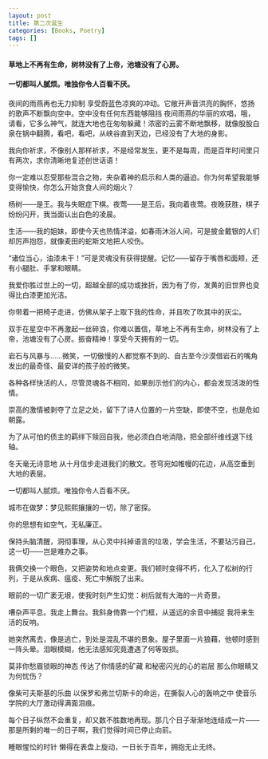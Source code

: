 ```yaml
---
layout: post
title: 第二次诞生
categories: [Books, Poetry]
tags: []
---
```

#### 草地上不再有生命，树林没有了上帝，池塘没有了心房。
#### 一切都叫人腻烦。唯独你令人百看不厌。
<!-- more -->
夜间的雨燕再也无力抑制 享受蔚蓝色凉爽的冲动。它敞开声音洪亮的胸怀，悠扬的歌声不断飘向空中。空中没有任何东西能够阻挡 夜间雨燕的华丽的欢唱，哦，请看，它多么神气，就连大地也在匆匆躲藏！浓密的云雾不断地飘移，就像股股白泉在锅中翻腾，看吧，看吧，从峡谷直到天边，已经没有了大地的身影。

我向你祈求，不像别人那样祈求，不是经常发生，更不是每周，而是百年时间里只有两次，求你清晰地复述创世话语！

你一定难以忍受那些混合之物，夹杂着神的启示和人类的逼迫。你为何希望我能够变得愉快，你怎么开始贪食人间的烟火？

杨树——是王。我与失眠症下棋。夜莺——是王后。我向着夜莺。夜晚获胜，棋子纷纷闪开，我当面认出白色的凌晨。

生活——我的姐妹，即使今天也热情洋溢，如春雨沐浴人间，可是披金戴银的人们却厉声抱怨，就像麦田的蛇斯文地把人咬伤。

“诸位当心，油漆未干！”可是灵魂没有获得提醒。记忆——留存于嘴唇和面颊，还有小腿肚、手掌和眼睛。

我爱你胜过世上的一切，超越全部的成功或挫折，因为有了你，发黄的旧世界也变得比白漆更加光洁。

你带着一把椅子走进，仿佛从架子上取下我的性命，并且吹了吹其中的灰尘。

双手在星空中不再激起一丝碎浪，你难以置信，草地上不再有生命，树林没有了上帝，池塘没有了心房。振奋精神！享受今天拥有的一切。

岩石与风暴与……微笑，一切傲慢的人都觉察不到的、自古至今沙漠借岩石的嘴角发出的最奇怪、最安详的孩子般的微笑。

各种各样快活的人，尽管灵魂各不相同，如果剖示他们的内心，都会发现活泼的性情。

崇高的激情被剥夺了立足之处，留下了诗人位置的一片空缺，即使不空，也是危如朝露。

为了从可怕的债主的羁绊下赎回自我，他必须白白地消隐，把全部纤维线退下线轴。

冬天毫无诗意地 从十月信步走进我们的散文。苍穹宛如帷幔的花边，从高空垂到大地的表层。

一切都叫人腻烦。唯独你令人百看不厌。

城市在做梦：梦见熙熙攘攘的一切，除了密探。

你的思想有如空气，无私廉正。

保持头脑清醒，洞彻事理，从心灵中抖掉语言的垃圾，学会生活，不要玷污自己，这一切——岂是难办之事。

我俩交换一个眼色，又把姿势和地点变更。我们顿时变得不朽，化入了松树的行列，于是从疾病、瘟疫、死亡中解脱了出来。

眼前的一切广袤无垠，使我时刻产生幻觉：树后就有大海的一片奇景。

嘈杂声平息。我走上舞台。我斜身倚靠一个门框，从遥远的余音中捕捉 我将来生活的反响。

她突然离去，像是逃亡，到处是混乱不堪的景象。屋子里面一片狼藉，他顿时感到一阵头晕。泪眼模糊，他无法感知究竟遭遇了何等毁损。

莫非你愁眉锁眼的神态 传达了你情感的矿藏 和秘密闪光的心的岩层 那么你眼睛又为何忧伤？

像柴可夫斯基的乐曲 以保罗和弗兰切斯卡的命运，在撕裂人心的轰响之中 使音乐学院的大厅激动得满面泪痕。

每个日子纵然不会重复，却又数不胜数地再现。那几个日子渐渐地连结成一片——那是所剩的唯一的日子啊，我们觉得时间已停止向前。

睡眼惺忪的时针 懒得在表盘上旋动，一日长于百年，拥抱无止无终。
